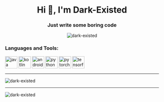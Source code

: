 <!--
**Dark-Existed/Dark-Existed** is a ✨ _special_ ✨ repository because its `README.md` (this file) appears on your GitHub profile.

Here are some ideas to get you started:

- 🔭 I’m currently working on ...
- 🌱 I’m currently learning ...
- 👯 I’m looking to collaborate on ...
- 🤔 I’m looking for help with ...
- 💬 Ask me about ...
- 📫 How to reach me: ...
- 😄 Pronouns: ...
- ⚡ Fun fact: ...
-->



<h1 align="center">Hi 👋, I'm Dark-Existed</h1>
<h3 align="center">Just write some boring code</h3>

<p align="center"> <img src="https://komarev.com/ghpvc/?username=dark-existed" alt="dark-existed" /> </p>

### Languages and Tools:
<p align="left">
<img src="https://devicons.github.io/devicon/devicon.git/icons/java/java-original-wordmark.svg" alt="java" width="40" height="40"/>
<img src="https://www.vectorlogo.zone/logos/kotlinlang/kotlinlang-icon.svg" alt="kotlin" width="40" height="40"/>
<img src="https://devicons.github.io/devicon/devicon.git/icons/android/android-original-wordmark.svg" alt="android" width="40" height="40"/> 
<img src="https://devicons.github.io/devicon/devicon.git/icons/python/python-original.svg" alt="python" width="40" height="40"/>
<img src="https://www.vectorlogo.zone/logos/pytorch/pytorch-icon.svg" alt="pytorch" width="40" height="40"/>
<img src="https://www.vectorlogo.zone/logos/tensorflow/tensorflow-icon.svg" alt="tensorflow" width="40" height="40"/>
</p>  

---

<img align="center" src="https://github-readme-stats.vercel.app/api/top-langs/?username=dark-existed&layout=compact&hide=html" alt="dark-existed" />  

---

<img align="center" src="https://github-readme-stats.vercel.app/api?username=dark-existed&show_icons=true" alt="dark-existed" />
